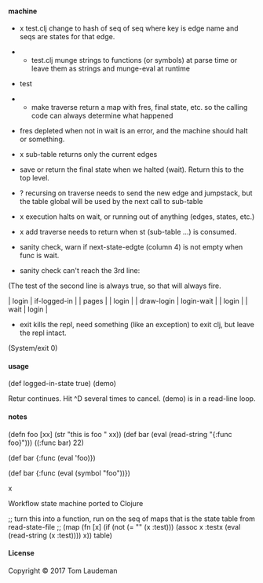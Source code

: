 #### machine

* x test.clj change to hash of seq of seq where key is edge name and seqs are states for that edge.

* + test.clj munge strings to functions (or symbols) at parse time
or leave them as strings and munge-eval at runtime

* test

* + make traverse return a map with fres, final state, etc. so the calling code can always determine what happened

* fres depleted when not in wait is an error, and the machine should halt or something.

* x sub-table returns only the current edges

* save or return the final state when we halted (wait). Return this to the top level.

* ? recursing on traverse needs to send the new edge and jumpstack, but the table global will be used by the
next call to sub-table

* x execution halts on wait, or running out of anything (edges, states, etc.)

* x add traverse needs to return when st (sub-table ...) is consumed.

* sanity check, warn if next-state-edgte (column 4) is not empty when func is wait.

* sanity check can't reach the 3rd line:

(The test of the second line is always true, so that will always fire.

| login          | if-logged-in |                          | pages           |
| login          |              | draw-login               | login-wait      |
| login          |              | wait                     | login           |

* exit kills the repl, need something (like an exception) to exit clj, but leave the repl intact.

(System/exit 0)

#### usage

(def logged-in-state true)
(demo)

Retur continues. Hit ^D several times to cancel. (demo) is in a read-line loop.

#### notes

(defn foo [xx] (str "this is foo " xx))
(def bar (eval (read-string "{:func foo}")))
((:func bar) 22)

(def bar {:func (eval 'foo)})

(def bar {:func (eval (symbol "foo"))})

x

Workflow state machine ported to Clojure

;; turn this into a function, run on the seq of maps that is the state table from read-state-file
;;   (map (fn [x] (if (not (= "" (x :test))) (assoc x :testx (eval (read-string (x :test)))) x)) table)


#### License

Copyright © 2017 Tom Laudeman


